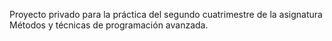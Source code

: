 Proyecto privado para la práctica del segundo cuatrimestre de la asignatura Métodos y técnicas de programación avanzada.
